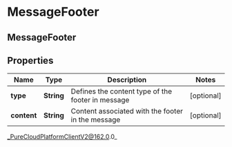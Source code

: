 # MessageFooter

## MessageFooter

## Properties

|Name | Type | Description | Notes|
|------------ | ------------- | ------------- | -------------|
| **type** | **String** | Defines the content type of the footer in message | [optional] |
| **content** | **String** | Content associated with the footer in the message | [optional] |



_PureCloudPlatformClientV2@162.0.0_
